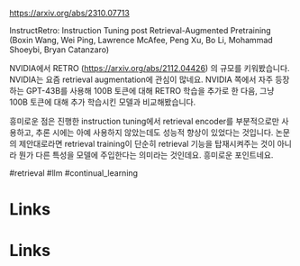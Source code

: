 https://arxiv.org/abs/2310.07713

InstructRetro: Instruction Tuning post Retrieval-Augmented Pretraining (Boxin Wang, Wei Ping, Lawrence McAfee, Peng Xu, Bo Li, Mohammad Shoeybi, Bryan Catanzaro)

NVIDIA에서 RETRO (https://arxiv.org/abs/2112.04426) 의 규모를 키워봤습니다. NVIDIA는 요즘 retrieval augmentation에 관심이 많네요. NVIDIA 쪽에서 자주 등장하는 GPT-43B를 사용해 100B 토큰에 대해 RETRO 학습을 추가로 한 다음, 그냥 100B 토큰에 대해 추가 학습시킨 모델과 비교해봤습니다.

흥미로운 점은 진행한 instruction tuning에서 retrieval encoder를 부분적으로만 사용하고, 추론 시에는 아예 사용하지 않았는데도 성능적 향상이 있었다는 것입니다. 논문의 제안대로라면 retrieval training이 단순히 retrieval 기능을 탑재시켜주는 것이 아니라 뭔가 다른 특성을 모델에 주입한다는 의미라는 것인데요. 흥미로운 포인트네요.

#retrieval #llm #continual_learning

# Links

# Links

